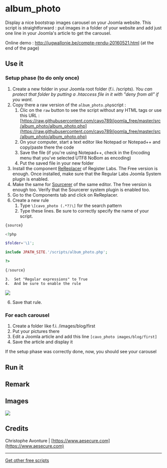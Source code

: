 # album_photo

Display a nice bootstrap images carousel on your Joomla website.  This script is straightforward : put images in a folder of your website and add just one line in your Joomla's article to get the carousel.

Online demo : http://jugwallonie.be/compte-rendu-20160521.html (at the end of the page)

## Use it

### Setup phase (to do only once)
1.  Create a new folder in your Joomla root folder (f.i. /scripts). *You can protect that folder by putting a .htaccess file in it with "deny from all" if you want.*
2.  Copy there a raw version of the `album_photo.php`script :
    1.  Clic on the `raw` button to see the script without any HTML tags or use this URL : [https://raw.githubusercontent.com/cavo789/joomla_free/master/src/album_photo/album_photo.php](https://raw.githubusercontent.com/cavo789/joomla_free/master/src/album_photo/album_photo.php)
    2.  On your computer, start a text editor like Notepad or Notepad++ and copy/paste there the code
    3.  Save the file (if you're using Notepad++, check in the Encoding menu that you've selected UTF8 NoBom as encoding)
    4.  Put the saved file in your new folder
3.  Install the component [ReReplacer](https://www.regularlabs.com/extensions/rereplacer) of Register Labs.  The Free version is enough. Once installed, make sure that the Regular Labs Joomla System plugin is enabled.
4.  Make the same for [Sourcerer](https://www.regularlabs.com/extensions/sourcerer)  of the same editor.  The free version is enough too.  Verify that the Sourcerer system plugin is enabled too.
5.  Go to the Components tab and click on ReReplacer.
6.  Create a new rule
    1.  Type `\[cavo_photo (.*?)\]` for the search pattern
    2.  Type these lines.  Be sure to correctly specify the name of your script.
```php
{source}

<?php

$folder='\1';

include JPATH_SITE.'/scripts/album_photo.php';

?>

{/source}
```

    3.  Set "Regular expressions" to True
    4.  And be sure to enable the rule


   <img src="https://github.com/cavo789/joomla_free/blob/master/src/album_photo/rereplacer.png" />

6.  Save that rule.

### For each carousel

1.  Create a folder like f.i. /images/blog/first
2.  Put your pictures there
3.  Edit a Joomla article and add this line `[cavo_photo images/blog/first]`
4.  Save the article and display it

If the setup phase was correctly done, now, you should see your carousel

## Run it

## Remark

## Images

<img src="https://github.com/cavo789/joomla_free/blob/master/src/album_photo/result.png" />

## Credits

Christophe Avonture | [https://www.aesecure.com](https://www.aesecure.com)

-----

[Get other free scripts](https://github.com/cavo789/joomla_free)
